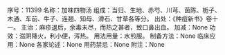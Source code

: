 序号：11399
名称：加味四物汤
组成：当归、生地、赤芍、川芎、茵陈、栀子、木通、车前、牛子、连翘、知母、滑石、甘草各等分。
出处：《种痘新书》卷十一。
主治：麻疹退后，余毒未尽，而热之甚者，致口鼻出血。
加减：None
功效：滋阴降火，利小便，泻热。
用法用量：水煎服。
制备方法：None
临床应用：None
各家论述：None
用药禁忌：None
附注：None
